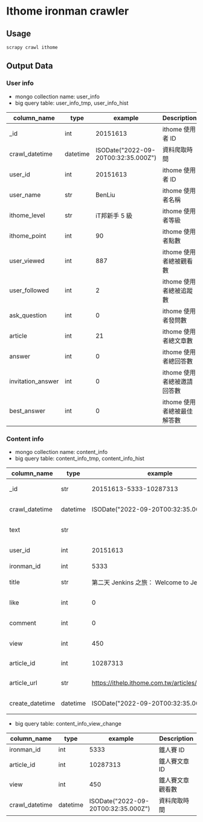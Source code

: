 # Ithome ironman crawler


## Usage
```
scrapy crawl ithome
```

## Output Data

### User info
- mongo collection name: user_info
- big query table: user_info_tmp, user_info_hist

| column_name       | type | example       | Description|
|-------------------|------|---------------|---------------|
| _id               | int  | 20151613      |ithome 使用者 ID|
| crawl_datetime    | datetime | ISODate("2022-09-20T00:32:35.000Z") |資料爬取時間|
| user_id           | int  | 20151613      |ithome 使用者 ID|
| user_name         | str  | BenLiu        |ithome 使用者名稱|
| ithome_level      | str  | iT邦新手 5 級 |ithome 使用者等級|
| ithome_point      | int  | 90            |ithome 使用者點數|
| user_viewed       | int  | 887           |ithome 使用者總被觀看數|
| user_followed     | int  | 2             |ithome 使用者總被追蹤數|
| ask_question      | int  | 0             |ithome 使用者發問數|
| article           | int  | 21            |ithome 使用者總文章數|
| answer            | int  | 0             |ithome 使用者總回答數|
| invitation_answer | int  | 0             |ithome 使用者總被邀請回答數|
| best_answer       | int  | 0             |ithome 使用者總被最佳解答數|


### Content info
- mongo collection name: content_info
- big query table: content_info_tmp, content_info_hist

| column_name     | type     | example                                        |Description|
|-----------------|----------|------------------------------------------------|----------|
| _id             | str      | 20151613-5333-10287313                         |MONGO 文章索引|
| crawl_datetime  | datetime | ISODate("2022-09-20T00:32:35.000Z")            |資料爬取時間|
| text            | str      |                                                |鐵人賽文章內容|
| user_id         | int      | 20151613                                       |ithome 使用者 ID|
| ironman_id      | int      | 5333                                           |鐵人賽 ID|
| title           | str      | 第二天 Jenkins 之旅： Welcome to Jenkins!        |鐵人賽文章標題|
| like            | int      | 0                                              |鐵人賽文章按讚數|
| comment         | int      | 0                                              |鐵人賽文章留言數|
| view            | int      | 450                                            |鐵人賽文章觀看數|
| article_id      | int      | 10287313                                       |鐵人賽文章 ID|
| article_url     | str      | https://ithelp.ithome.com.tw/articles/10287313 |鐵人賽文章網址|
| create_datetime | datetime | ISODate("2022-09-20T00:32:35.000Z")            |鐵人賽文章發表時間|


- big query table: content_info_view_change

| column_name     | type     | example                            |Description|
|-----------------|----------|------------------------------------|----------|
| ironman_id      | int      | 5333                               |鐵人賽 ID|
| article_id      | int      | 10287313                           |鐵人賽文章 ID|
| view            | int      | 450                                |鐵人賽文章觀看數|
| crawl_datetime  | datetime | ISODate("2022-09-20T00:32:35.000Z")|資料爬取時間|
